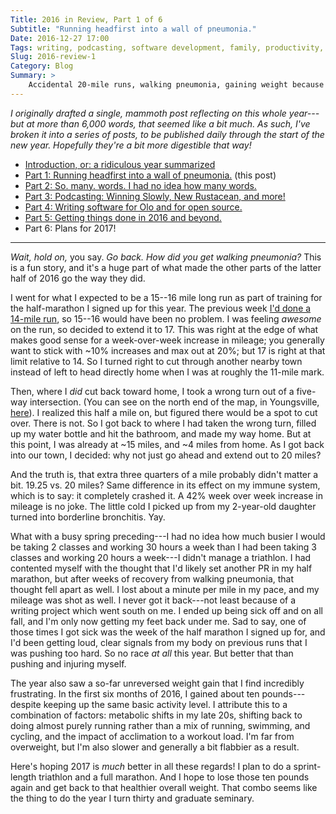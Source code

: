 ```yaml
---
Title: 2016 in Review, Part 1 of 6
Subtitle: "Running headfirst into a wall of pneumonia."
Date: 2016-12-27 17:00
Tags: writing, podcasting, software development, family, productivity, fitness, 2016-in-review
Slug: 2016-review-1
Category: Blog
Summary: >
    Accidental 20-mile runs, walking pneumonia, gaining weight because of metabolic shifts, and other adventures in my "fitness" in 2016.
---
```


<i class='editorial'>I originally drafted a single, mammoth post reflecting on this whole year---but at more than 6,000 words, that seemed like a bit much. As such, I've broken it into a series of posts, to be published daily through the start of the new year. Hopefully they're a bit more digestible that way!</i>

- [Introduction, or: a ridiculous year summarized][intro]
- [Part 1: Running headfirst into a wall of pneumonia.][part-1] (this post)
- [Part 2: So. many. words. I had no idea how many words.][part-2]
- [Part 3: Podcasting: Winning Slowly, New Rustacean, and more!][part-3]
- [Part 4: Writing software for Olo and for open source.][part-4]
- [Part 5: Getting things done in 2016 and beyond.][part-5]
- Part 6: Plans for 2017!

[intro]: http://www.chriskrycho.com/2016/2016-review-intro.html
[part-1]: http://www.chriskrycho.com/2016/2016-review-1.html
[part-2]: http://www.chriskrycho.com/2016/2016-review-2.html
[part-3]: http://www.chriskrycho.com/2016/2016-review-3.html
[part-4]: http://www.chriskrycho.com/2016/2016-review-4.html
[part-5]: http://www.chriskrycho.com/2016/2016-review-5.html
[part-6]: http://www.chriskrycho.com/2017/2016-review-6.html

---

_Wait, hold on,_ you say. _Go back. How did you get walking pneumonia?_ This is a fun story, and it's a huge part of what made the other parts of the latter half of 2016 go the way they did.

I went for what I expected to be a 15--16 mile long run as part of training for the half-marathon I signed up for this year. The previous week [I'd done a 14-mile run], so 15--16 would have been no problem. I was feeling *awesome* on the run, so decided to extend it to 17. This was right at the edge of what makes good sense for a week-over-week increase in mileage; you generally want to stick with ~10% increases and max out at 20%; but 17 is right at that limit relative to 14. So I turned right to cut through another nearby town instead of left to head directly home when I was at roughly the 11-mile mark.

Then, where I *did* cut back toward home, I took a wrong turn out of a five-way intersection. (You can see on the north end of the map, in Youngsville, [here][20mi-strava]). I realized this half a mile on, but figured there would be a spot to cut over. There is not. So I got back to where I had taken the wrong turn, filled up my water bottle and hit the bathroom, and made my way home. But at this point, I was already at ~15 miles, and ~4 miles from home. As I got back into our town, I decided: why not just go ahead and extend out to 20 miles?

And the truth is, that extra three quarters of a mile probably didn't matter a bit. 19.25 vs. 20 miles? Same difference in its effect on my immune system, which is to say: it completely crashed it. A 42% week over week increase in mileage is no joke. The little cold I picked up from my 2-year-old daughter turned into borderline bronchitis. Yay.

[I'd done a 14-mile run]: http://runwith.chriskrycho.com/runs/12/ "Run summary on runwith.chriskrycho.com"
[20mi-strava]: https://www.strava.com/activities/644619792 "Run overview on Strava"

What with a busy spring preceding---I had no idea how much busier I would be taking 2 classes and working 30 hours a week than I had been taking 3 classes and working 20 hours a week---I didn't manage a triathlon. I had contented myself with the thought that I'd likely set another PR in my half marathon, but after weeks of recovery from walking pneumonia, that thought fell apart as well. I lost about a minute per mile in my pace, and my mileage was shot as well. I never got it back---not least because of a writing project which went south on me. I ended up being sick off and on all fall, and I'm only now getting my feet back under me. Sad to say, one of those times I got sick was the week of the half marathon I signed up for, and I'd been getting loud, clear signals from my body on previous runs that I was pushing too hard. So no race *at all* this year. But better that than pushing and injuring myself.

The year also saw a so-far unreversed weight gain that I find incredibly frustrating. In the first six months of 2016, I gained about ten pounds---despite keeping up the same basic activity level. I attribute this to a combination of factors: metabolic shifts in my late 20s, shifting back to doing almost purely running rather than a mix of running, swimming, and cycling, and the impact of acclimation to a workout load. I'm far from overweight, but I'm also slower and generally a bit flabbier as a result.

Here's hoping 2017 is *much* better in all these regards! I plan to do a sprint-length triathlon and a full marathon. And I hope to lose those ten pounds again and get back to that healthier overall weight. That combo seems like the thing to do the year I turn thirty and graduate seminary.

